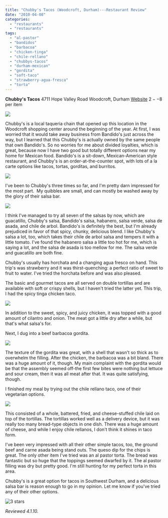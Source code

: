 ```yaml
---
title: "Chubby's Tacos (Woodcroft, Durham)---Restaurant Review"
date: "2010-04-08"
categories:
  - "restaurants"
  - "restaurants"
tags:
  - "al-pastor"
  - "bandidos"
  - "barbacoa"
  - "chicken-tinga"
  - "chile-rellano"
  - "chubbys-tacos"
  - "durham-mexican"
  - "gordita"
  - "soft-taco"
  - "strawberry-agua-fresca"
  - "torta"
---
```


**Chubby's Tacos** 4711 Hope Valley Road Woodcroft, Durham [Website](http://www.chubbystacos.com) $2--$8 per item

![](http://www.thegourmez.com/gourmez/photos/chubbys02.JPG)

Chubby's is a local taqueria chain that opened up this location in the Woodcroft shopping center around the beginning of the year. At first, I was worried that it would take away business from Bandido's just across the way, but I learned that this Chubby's is actually owned by the same people that own Bandido's. So no worries for me about divided loyalties, which is great, because now I have two good but totally different options near my home for Mexican food. Bandido's is a sit-down, Mexican-American style restaurant, and Chubby's is an order-at-the-counter spot, with lots of a la carte options like tacos, tortas, gorditas, and burritos.

![](http://www.thegourmez.com/gourmez/photos/chubbys03.JPG)

I've been to Chubby's three times so far, and I'm pretty darn impressed for the most part.  My quibbles are small, and can mostly be washed away by the glory of their salsa bar.

![](http://www.thegourmez.com/gourmez/photos/chubbys08.JPG)

I think I've managed to try all seven of the salsas by now, which are guacatillo, Chubby's salsa, Bandido's salsa, habanero, salsa verde, salsa de asada, and chile de arbol. Bandido's is definitely the best, but I'm already prejudiced in favor of that spicy, chunky, delicious blend. I like Chubby's salsa a lot, too, which takes their chile de arbol salsa and tempers it with a little tomato. I've found the habanero salsa a little too hot for me, which is saying a lot, and the salsa de asada is too mellow for me. The salsa verde and guacatillo are both fine.

Chubby's usually has horchata and a changing agua fresco on hand. This trip's was strawberry and it was thirst-quenching: a perfect ratio of sweet to fruit to water. I've tried the horchata before and was also pleased.

The basic and gourmet tacos are all served on double tortillas and are available with soft or crispy shells, but I haven't tried the latter yet. This trip, I had the spicy tinga chicken taco.

![](http://www.thegourmez.com/gourmez/photos/chubbys07.JPG)

In addition to the sweet, spicy, and juicy chicken, it was topped with a good amount of cilantro and onion. The meat got a little dry after a while, but that's what salsa's for.

Next, I dug into a beef barbacoa gordita.

![](http://www.thegourmez.com/gourmez/photos/chubbys05.JPG)

The texture of the gordita was great, with a shell that wasn't so thick as to overwhelm the filling. After the chicken, the barbacoa was a bit bland. There was a huge amount of it, though. My main complaint with the gordita would be that the assembly seemed off-the first few bites were nothing but lettuce and sour cream, then it was all meat after that. It was quite satisfying, though.

I finished my meal by trying out the chile rellano taco, one of their vegetarian options.

![](http://www.thegourmez.com/gourmez/photos/chubbys06.JPG)

This consisted of a whole, battered, fried, and cheese-stuffed chile laid on top of the tortillas. The tortillas worked well as a delivery device, but it was really too many bread-type objects in one dish. There was a huge amount of cheese, and while I enjoy chile rellanos, I don't think it shines in taco form.

I've been very impressed with all their other simple tacos, too, the ground beef and carne asada being stand outs. The queso dip for the chips is great. The only other item I've tried was an al pastor torta. The bread was fantastic but so huge that the toppings seemed dwarfed by it. The al pastor filling was dry but pretty good. I'm still hunting for my perfect torta in this area.

Chubby's is a great option for tacos in Southwest Durham, and a delicious salsa bar is reason enough to go in my opinion. Let me know if you've tried any of their other options.




<div class="caption">

![3 stars](http://s3.amazonaws.com/thegourmez-wpmedia/2009/02/rating_avocado1.gif "rating_avocado1")</div>


_Reviewed 4.1.10._
